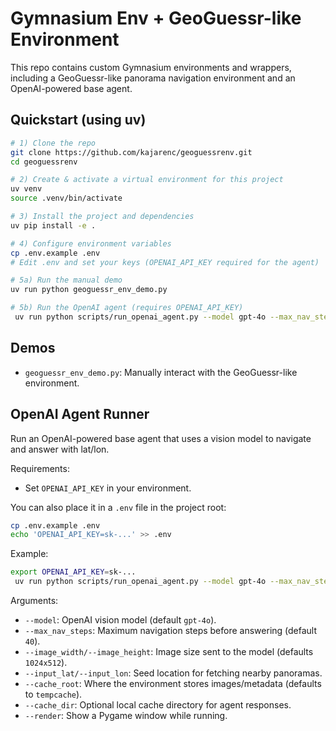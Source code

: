 # Gymnasium Env + GeoGuessr-like Environment

This repo contains custom Gymnasium environments and wrappers, including a GeoGuessr-like panorama navigation environment and an OpenAI-powered base agent.

## Quickstart (using uv)

```bash
# 1) Clone the repo
git clone https://github.com/kajarenc/geoguessrenv.git
cd geoguessrenv

# 2) Create & activate a virtual environment for this project
uv venv
source .venv/bin/activate

# 3) Install the project and dependencies
uv pip install -e .

# 4) Configure environment variables
cp .env.example .env
# Edit .env and set your keys (OPENAI_API_KEY required for the agent)

# 5a) Run the manual demo
uv run python geoguessr_env_demo.py

# 5b) Run the OpenAI agent (requires OPENAI_API_KEY)
 uv run python scripts/run_openai_agent.py --model gpt-4o --max_nav_steps 20 --input_lat 47.618566 --input_lon -122.354386 --render
```


## Demos

- `geoguessr_env_demo.py`: Manually interact with the GeoGuessr-like environment.

## OpenAI Agent Runner

Run an OpenAI-powered base agent that uses a vision model to navigate and answer with lat/lon.

Requirements:
- Set `OPENAI_API_KEY` in your environment.

You can also place it in a `.env` file in the project root:

```bash
cp .env.example .env
echo 'OPENAI_API_KEY=sk-...' >> .env
```

Example:

```bash
export OPENAI_API_KEY=sk-...
 uv run python scripts/run_openai_agent.py --model gpt-4o --max_nav_steps 20 --input_lat 47.618566 --input_lon -122.354386 --render
```

Arguments:
- `--model`: OpenAI vision model (default `gpt-4o`).
- `--max_nav_steps`: Maximum navigation steps before answering (default `40`).
- `--image_width/--image_height`: Image size sent to the model (defaults `1024x512`).
- `--input_lat/--input_lon`: Seed location for fetching nearby panoramas.
- `--cache_root`: Where the environment stores images/metadata (defaults to `tempcache`).
- `--cache_dir`: Optional local cache directory for agent responses.
- `--render`: Show a Pygame window while running.


